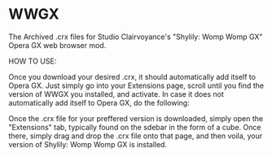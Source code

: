 # WWGX
The Archived .crx files for Studio Clairvoyance's "Shylily: Womp Womp GX" Opera GX web browser mod.

HOW TO USE:

Once you download your desired .crx, it should automatically add itself to Opera GX. Just simply go into your Extensions page, scroll until you find the version of WWGX you installed, and activate. In case it does not automatically add itself to Opera GX, do the following:

Once the .crx file for your preffered version is downloaded, simply open the "Extensions" tab, typically found on the sdebar in the form of a cube. Once there, simply drag and drop the .crx file onto that page, and then voila, your version of Shylily: Womp Womp GX is installed.
